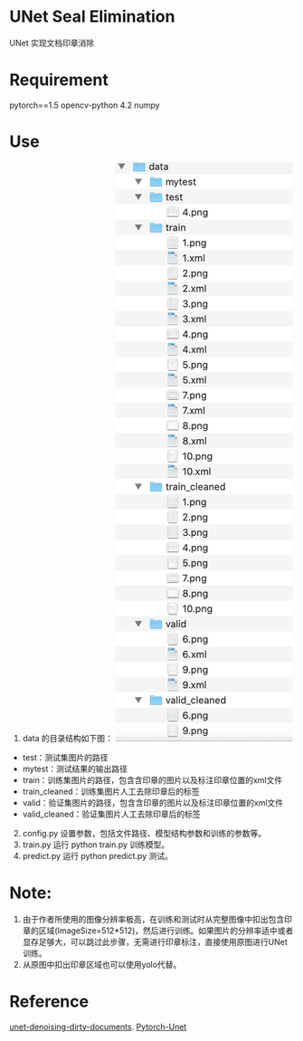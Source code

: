 # UNet Seal Elimination
UNet 实现文档印章消除

# Requirement
pytorch==1.5
opencv-python 4.2
numpy

# Use
1. data 的目录结构如下图：
![data目录结构](./images/data.png)
- test：测试集图片的路径
- mytest：测试结果的输出路径
- train：训练集图片的路径，包含含印章的图片以及标注印章位置的xml文件
- train_cleaned：训练集图片人工去除印章后的标签
- valid：验证集图片的路径，包含含印章的图片以及标注印章位置的xml文件
- valid_cleaned：验证集图片人工去除印章后的标签
2. config.py 
    设置参数，包括文件路径、模型结构参数和训练的参数等。
3. train.py
    运行 python train.py 训练模型。
4. predict.py
    运行 python predict.py 测试。

# Note:
1. 由于作者所使用的图像分辨率极高，在训练和测试时从完整图像中扣出包含印章的区域(ImageSize=512*512)，然后进行训练。如果图片的分辨率适中或者显存足够大，可以跳过此步骤，无需进行印章标注，直接使用原图进行UNet训练。
2. 从原图中扣出印章区域也可以使用yolo代替。


# Reference
[unet-denoising-dirty-documents](https://github.com/1024210879/unet-denoising-dirty-documents). 
[Pytorch-Unet](https://github.com/milesial/Pytorch-UNet)
